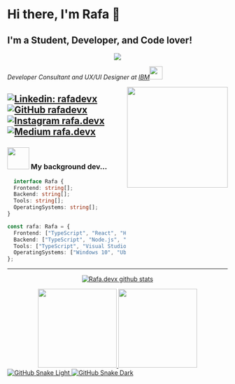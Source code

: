 # Hi there, I'm Rafa 👋

## I'm a Student, Developer, and Code lover!

<!-- Typing SVG by DenverCoder1 - https://github.com/DenverCoder1/readme-typing-svg -->
<p align="center">
  <a href="https://github.com/DenverCoder1/readme-typing-svg"><img src="https://readme-typing-svg.demolab.com/?lines=Student;Web%20and%20app%20developer;UX%20UI%20Designer&font=Fira%20Code&center=true&color=a371f7&vCenter=true&size=22&pause=1000&width=575&duration=2500"></a>
</p>

<p><em>Developer Consultant and UX/UI Designer at <a href="https://www.ibm.com/br-pt">IBM</a><img src="https://media.giphy.com/media/WUlplcMpOCEmTGBtBW/giphy.gif" width="30"> 
</em></p>

<img align='right' src="https://github.com/rfsants001.png" width="230">

[![Linkedin: rafadevx](https://img.shields.io/badge/LinkedIn-0077B5?style=for-the-badge&logo=linkedin&logoColor=white&link=https://www.linkedin.com/in/rafadevx/)](https://www.linkedin.com/in/rafadevx/)
[![GitHub rafadevx](https://img.shields.io/badge/Github-12100E?style=for-the-badge&logo=github&logoColor=white)](https://github.com/rfsants001)
[![Instagram rafa.devx](https://img.shields.io/badge/Instagram-E4405F?style=for-the-badge&logo=instagram&logoColor=white&link=https://www.instagram.com/rafa.devx/)](https://www.instagram.com/rafa.devx/)
[![Medium rafa.devx](https://img.shields.io/badge/Medium-12100E?style=for-the-badge&logo=medium&logoColor=white&link=https://medium.com/@rf.sants001)](https://medium.com/@rf.sants001)
---

### <img src="https://media.giphy.com/media/bGgsc5mWoryfgKBx1u/giphy.gif" width="50"> My background dev...

```ts
  interface Rafa {
  Frontend: string[];
  Backend: string[];
  Tools: string[];
  OperatingSystems: string[];
}

const rafa: Rafa = {
  Frontend: ["TypeScript", "React", "HTML5", "CSS3", "Sass", "Markdown"],
  Backend: ["TypeScript", "Node.js", "Java", "JSON", "MySQL", "SQLite"],
  Tools: ["TypeScript", "Visual Studio Code", "ESLint", "Git", "GitHub", "Terminal"],
  OperatingSystems: ["Windows 10", "Ubuntu"],
};
```
---

<p align="center">
  <a href="https://github.com/vn7n24fzkq/github-profile-summary-cards"><img align="center" src="http://github-profile-summary-cards.vercel.app/api/cards/profile-details?username=rfsants001&theme=dracula" alt="Rafa.devx github stats" /></a>
</p>

<div align="center">
<a href="https://github.com/seu-usuário-aqui">
<img height="180em" src="https://readme-stats.clckblog.space/api/top-langs/?username=rfsants001&layout=compact&langs_count=7&theme=dracula"/>
<img height="180em" src="https://readme-stats.clckblog.space/api?username=rfsants001&show_icons=true&theme=dracula&include_all_commits=true&count_private=true"/>
</div>
  
<a href="https://github.com/Zo-Bro-23#gh-light-mode-only" align="center">
  <img alt="GitHub Snake Light" src="https://githubusercontent.zohan.tech/snk.svg?user=rfsants001&repo=rfsants001&branch=output&path=github-contribution-grid-snake.svg#gh-light-mode-only" />
</a>

<a href="https://github.com/Zo-Bro-23#gh-dark-mode-only" align="center">
  <img alt="GitHub Snake Dark" src="https://githubusercontent.zohan.tech/snk.svg?user=rfsants001&repo=rfsants001&branch=output&path=github-contribution-grid-snake-dark.svg#gh-dark-mode-only" />
</a>
